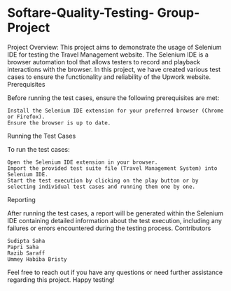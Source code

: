 # Softare-Quality-Testing- Group-Project

Project Overview: 
This project aims to demonstrate the usage of Selenium IDE for testing the Travel Management website. The Selenium IDE is a browser automation tool that allows testers to record and playback interactions with the browser. In this project, we have created various test cases to ensure the functionality and reliability of the Upwork website.
Prerequisites

Before running the test cases, ensure the following prerequisites are met:

    Install the Selenium IDE extension for your preferred browser (Chrome or Firefox).
    Ensure the browser is up to date.

Running the Test Cases

To run the test cases:

    Open the Selenium IDE extension in your browser.
    Import the provided test suite file (Travel Management System) into Selenium IDE.
    Start the test execution by clicking on the play button or by selecting individual test cases and running them one by one.

Reporting

After running the test cases, a report will be generated within the Selenium IDE containing detailed information about the test execution, including any failures or errors encountered during the testing process.
Contributors

    Sudipta Saha
    Papri Saha
    Razib Saraff
    Ummey Habiba Bristy

Feel free to reach out if you have any questions or need further assistance regarding this project. Happy testing!
